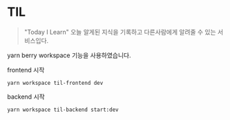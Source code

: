 # TIL
> "Today I Learn" 오늘 알게된 지식을 기록하고 다른사람에게
알려줄 수 있는 서비스입다.


yarn berry workspace 기능을 사용하였습니다.

frontend 시작
```shell
yarn workspace til-frontend dev
```

backend 시작
```shell
yarn workspace til-backend start:dev
```



